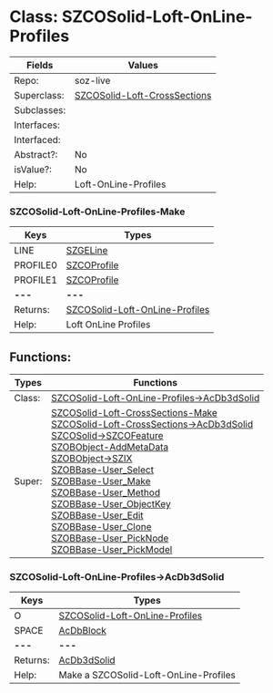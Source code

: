 
# Class:	SZCOSolid-Loft-OnLine-Profiles

| Fields | Values |
| --------- | --------- |
| Repo: | soz-live |
| Superclass: | [SZCOSolid-Loft-CrossSections](SZCOSolid-Loft-CrossSections.html) |
| Subclasses: |  |
| Interfaces: |  |
| Interfaced: |  |
| Abstract?: | No |
| isValue?: | No |
| Help: | Loft-OnLine-Profiles |

### SZCOSolid-Loft-OnLine-Profiles-Make

| Keys | Types |
| --------- | --------- |
| LINE | [SZGELine](SZGELine.html) |
| PROFILE0 | [SZCOProfile](SZCOProfile.html) |
| PROFILE1 | [SZCOProfile](SZCOProfile.html) |
| **---** | **---** |
| Returns: | [SZCOSolid-Loft-OnLine-Profiles](SZCOSolid-Loft-OnLine-Profiles.html) |
| Help: | Loft OnLine Profiles |


## Functions:

| Types | Functions |
| --------- | --------- |
| Class: | [SZCOSolid-Loft-OnLine-Profiles->AcDb3dSolid](#SZCOSolid-Loft-OnLine-Profiles->AcDb3dSolid) |
| Super: | [SZCOSolid-Loft-CrossSections-Make](SZCOSolid-Loft-CrossSections.html) <br> [SZCOSolid-Loft-CrossSections->AcDb3dSolid](SZCOSolid-Loft-CrossSections.html) <br> [SZCOSolid->SZCOFeature](SZCOSolid.html) <br> [SZOBObject-AddMetaData](SZOBObject.html) <br> [SZOBObject->SZIX](SZOBObject.html) <br> [SZOBBase-User_Select](SZOBBase.html) <br> [SZOBBase-User_Make](SZOBBase.html) <br> [SZOBBase-User_Method](SZOBBase.html) <br> [SZOBBase-User_ObjectKey](SZOBBase.html) <br> [SZOBBase-User_Edit](SZOBBase.html) <br> [SZOBBase-User_Clone](SZOBBase.html) <br> [SZOBBase-User_PickNode](SZOBBase.html) <br> [SZOBBase-User_PickModel](SZOBBase.html) |


### SZCOSolid-Loft-OnLine-Profiles->AcDb3dSolid

| Keys | Types |
| --------- | --------- |
| O | [SZCOSolid-Loft-OnLine-Profiles](SZCOSolid-Loft-OnLine-Profiles.html) |
| SPACE | [AcDbBlock](AcDbBlock.html) |
| **---** | **---** |
| Returns: | [AcDb3dSolid](AcDb3dSolid.html) |
| Help: | Make a SZCOSolid-Loft-OnLine-Profiles |

